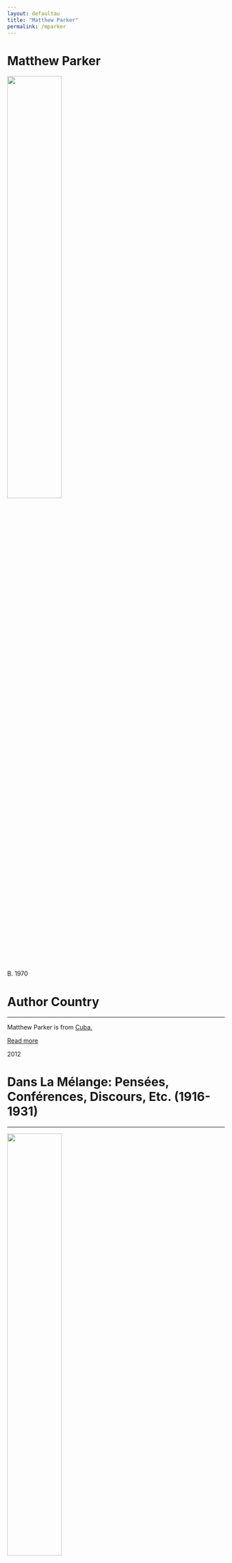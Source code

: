 ```yaml
---
layout: defaultau
title: "Matthew Parker"
permalink: /mparker
---
```

<!-- partial:index.partial.html -->
<div class="content">
     <h1>Matthew Parker</h1>
    <div class="quote">
        <div><img src="https://images4.penguinrandomhouse.com/author/52028" height="50%" width = "50%" class="logo"></div>
    </div>
    <div class="timeline">
        <div style="padding-bottom:100px;"></div>
        <div class="block">
             <div class="date right"><p class="right"> B. 1970 </p></div>
            <div class="dot"></div>
            <div class="left first">
            <div class="author_country">
                <h1>Author Country</h1><hr>
          <div class="aclocation">  <p>Matthew Parker is from <a href="http://localhost:4000/62">Cuba.</a></p></div>
              <div class="acreadmore">  <a href="https://en.wikipedia.org/wiki/Matthew_Parker_(author)" target="_blank">Read more</a></div>
            </div>
            </div>
        <div class="block">
            <div class="date left"><p class="left">2012</p></div>
            <div class="dot"></div>
            <div class="right">
                <h1>Dans La Mélange: Pensées, Conférences, Discours, Etc. (1916-1931)</h1><hr>
                <p><img src="https://pictures.abebooks.com/inventory/md/md30333753769.jpg" height="50%" width = "50%"></p>
                <p>
                Language: English<br/>
                Publisher: Walker and Company<br/>
                Pub_location: Paris, France<br/>
                Genre: Nonfiction Book<br/>
                Length: <br/>                   </p>
            </div>
        </div>
